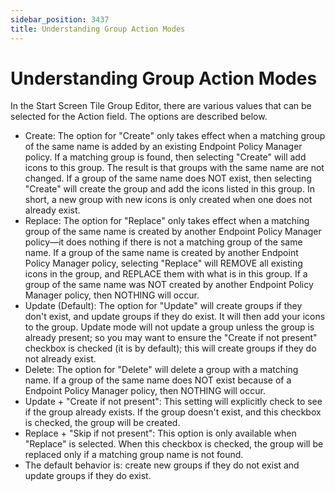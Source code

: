 ```yaml
---
sidebar_position: 3437
title: Understanding Group Action Modes
---
```


# Understanding Group Action Modes

In the Start Screen Tile Group Editor, there are various values that can be selected for the Action field. The options are described below.

* Create: The option for "Create" only takes effect when a matching group of the same name is added by an existing Endpoint Policy Manager policy. If a matching group is found, then selecting "Create" will add icons to this group. The result is that groups with the same name are not changed. If a group of the same name does NOT exist, then selecting "Create" will create the group and add the icons listed in this group. In short, a new group with new icons is only created when one does not already exist.
* Replace: The option for "Replace" only takes effect when a matching group of the same name is created by another Endpoint Policy Manager policy—it does nothing if there is not a matching group of the same name. If a group of the same name is created by another Endpoint Policy Manager policy, selecting "Replace" will REMOVE all existing icons in the group, and REPLACE them with what is in this group. If a group of the same name was NOT created by another Endpoint Policy Manager policy, then NOTHING will occur.
* Update (Default): The option for "Update" will create groups if they don't exist, and update groups if they do exist. It will then add your icons to the group. Update mode will not update a group unless the group is already present; so you may want to ensure the "Create if not present" checkbox is checked (it is by default); this will create groups if they do not already exist.
* Delete: The option for "Delete" will delete a group with a matching name. If a group of the same name does NOT exist because of a Endpoint Policy Manager policy, then NOTHING will occur.
* Update + "Create if not present": This setting will explicitly check to see if the group already exists. If the group doesn't exist, and this checkbox is checked, the group will be created.
* Replace + "Skip if not present": This option is only available when "Replace" is selected. When this checkbox is checked, the group will be replaced only if a matching group name is not found.
* The default behavior is: create new groups if they do not exist and update groups if they do exist.